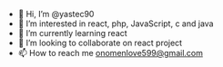 - 👋 Hi, I’m @yastec90
- 👀 I’m interested in react, php, JavaScript, c and java
- 🌱 I’m currently learning react
- 💞️ I’m looking to collaborate on react project
- 📫 How to reach me onomenlove599@gmail.com

<!---
yastec90/yastec90 is a ✨ special ✨ repository because its `README.md` (this file) appears on your GitHub profile.
You can click the Preview link to take a look at your changes.
--->
